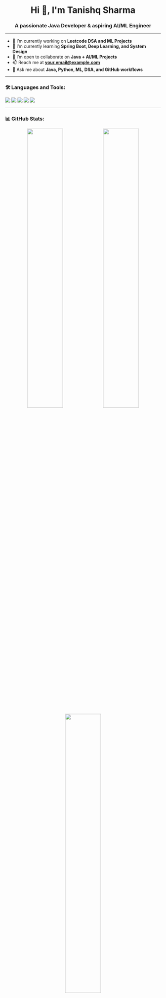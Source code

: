 <h1 align="center">Hi 👋, I'm Tanishq Sharma</h1>
<h3 align="center">A passionate Java Developer & aspiring AI/ML Engineer</h3>

---

- 🔭 I’m currently working on **Leetcode DSA and ML Projects**
- 🌱 I’m currently learning **Spring Boot, Deep Learning, and System Design**
- 👯 I’m open to collaborate on **Java + AI/ML Projects**
- 📫 Reach me at **your.email@example.com**
- 💬 Ask me about **Java, Python, ML, DSA, and GitHub workflows**

---

### 🛠️ Languages and Tools:
<p>
  <img src="https://img.shields.io/badge/Java-ED8B00?style=for-the-badge&logo=java&logoColor=white"/>
  <img src="https://img.shields.io/badge/Python-3776AB?style=for-the-badge&logo=python&logoColor=white"/>
  <img src="https://img.shields.io/badge/TensorFlow-FF6F00?style=for-the-badge&logo=tensorflow&logoColor=white"/>
  <img src="https://img.shields.io/badge/GitHub-100000?style=for-the-badge&logo=github&logoColor=white"/>
  <img src="https://img.shields.io/badge/MySQL-00000F?style=for-the-badge&logo=mysql&logoColor=white"/>
</p>

---

### 📊 GitHub Stats:
<p align="center">
  <img src="https://github-readme-stats.vercel.app/api?username=tvnisxq&show_icons=true&theme=tokyonight" width="48%" />
  <img src="https://github-readme-streak-stats.herokuapp.com/?user=tvnisxq&theme=tokyonight" width="48%" />
</p>
<p align="center">
  <img src="https://github-readme-stats.vercel.app/api/top-langs/?username=tvnisxq&layout=compact&theme=tokyonight" width="48%" />
</p>

---

### 📫 Connect with me:
[![LinkedIn](https://img.shields.io/badge/LinkedIn-blue?style=flat-square&logo=linkedin&logoColor=white)](https://linkedin.com/in/your-profile)
